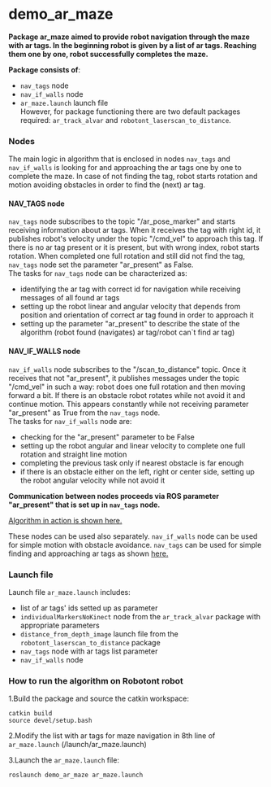 # demo_ar_maze
**Package ar_maze aimed to provide robot navigation through the maze with ar tags. In the beginning robot is given by a list of ar tags. Reaching them one by one, robot successfully completes the maze.**

**Package consists of**:
- `nav_tags` node
- `nav_if_walls` node
- `ar_maze.launch` launch file</br>
However, for package functioning there are two default packages required: `ar_track_alvar` and `robotont_laserscan_to_distance`.

### Nodes
The main logic in algorithm that is enclosed in nodes `nav_tags` and `nav_if_walls` is looking for and approaching the ar tags one by one to complete the maze. In case of not finding the tag, robot starts rotation and motion avoiding obstacles in order to find the (next) ar tag. </br>
#### NAV_TAGS node
`nav_tags` node subscribes to the topic "/ar_pose_marker" and starts receiving information about ar tags. When it receives the tag with right id, it publishes robot's velocity under the topic "/cmd_vel" to approach this tag. If there is no ar tag present or it is present, but with wrong index, robot starts rotation. When completed one full rotation and still did not find the tag, `nav_tags` node set the parameter "ar_present" as False.</br>
The tasks for `nav_tags` node can be characterized as:
- identifying the ar tag with correct id for navigation while receiving messages of all found ar tags
- setting up the robot linear and angular velocity that depends from position and orientation of correct ar tag found in order to approach it
- setting up the parameter "ar_present" to describe the state of the algorithm (robot found (navigates) ar tag/robot can`t find ar tag)

#### NAV_IF_WALLS node
`nav_if_walls` node subscribes to the "/scan_to_distance" topic. Once it receives that not "ar_present", it publishes messages under the topic "/cmd_vel" in such a way: robot does one full rotation and then moving forward a bit. If there is an obstacle robot rotates while not avoid it and continue motion. This appears constantly while not receiving parameter "ar_present"  as True from the `nav_tags` node.</br>
The tasks for `nav_if_walls` node are:
- checking for the "ar_present" parameter to be False
- setting up the robot angular and linear velocity to complete one full rotation and straight line motion
- completing the previous task only if nearest obstacle is far enough
- if there is an obstacle either on the left, right or center side, setting up the robot angular velocity while not avoid it

**Communication between nodes proceeds via ROS parameter "ar_present" that is set up in `nav_tags` node.**</br>

[Algorithm in action is shown here.](https://youtu.be/Npw7NMGs6q8) </br>

These nodes can be used also separately. `nav_if_walls` node can be used for simple motion with obstacle avoidance. `nav_tags` can be used for simple finding and approaching ar tags as shown [here.](https://youtu.be/dXcZbo1J8K8)

### Launch file 
Launch file `ar_maze.launch` includes:
- list of ar tags' ids setted up as parameter
- `individualMarkersNoKinect` node from the `ar_track_alvar` package with appropriate parameters
- `distance_from_depth_image` launch file from the `robotont_laserscan_to_distance` package
- `nav_tags` node with ar tags list parameter 
- `nav_if_walls` node</br>

### How to run the algorithm on Robotont robot
1.Build the package and source the catkin workspace:</br>
    
    catkin build
    source devel/setup.bash
2.Modify the list with ar tags for maze navigation in 8th line of `ar_maze.launch` (/launch/ar_maze.launch)</br>

3.Launch the `ar_maze.launch` file:

    roslaunch demo_ar_maze ar_maze.launch
